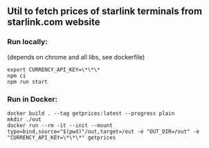 ## Util to fetch prices of starlink terminals from starlink.com website

### Run locally:

(depends on chrome and all libs, see dockerfile)

```
export CURRENCY_API_KEY=\*\*\*
npm ci
npm run start
```

### Run in Docker:

```
docker build . --tag getprices:latest --progress plain
mkdir ./out
docker run --rm -it --init --mount type=bind,source="$(pwd)"/out,target=/out -e "OUT_DIR=/out" -e "CURRENCY_API_KEY=\*\*\*" getprices
```

